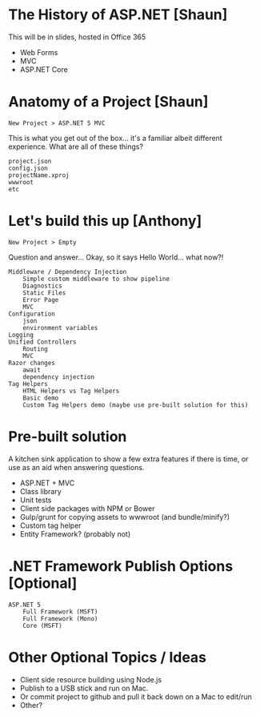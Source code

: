 # The History of ASP.NET [Shaun]

This will be in slides, hosted in Office 365

* Web Forms
* MVC
* ASP.NET Core

# Anatomy of a Project [Shaun]

    New Project > ASP.NET 5 MVC

This is what you get out of the box... it's a familiar albeit different experience. What are all of these things?

    project.json
    config.json
    projectName.xproj
    wwwroot
    etc

# Let's build this up [Anthony]

    New Project > Empty

Question and answer... Okay, so it says Hello World... what now?!

    Middleware / Dependency Injection
        Simple custom middleware to show pipeline
        Diagnostics
        Static Files
        Error Page
        MVC
    Configuration
        json
        environment variables
    Logging
    Unified Controllers
        Routing
        MVC
    Razor changes
        await
        dependency injection
    Tag Helpers
        HTML Helpers vs Tag Helpers
        Basic demo
        Custom Tag Helpers demo (maybe use pre-built solution for this)
    
# Pre-built solution

A kitchen sink application to show a few extra features if there is time, or use as an aid when answering questions.

* ASP.NET + MVC
* Class library
* Unit tests
* Client side packages with NPM or Bower
* Gulp/grunt for copying assets to wwwroot (and bundle/minify?)
* Custom tag helper
* Entity Framework? (probably not)

# .NET Framework Publish Options [Optional]

    ASP.NET 5
        Full Framework (MSFT)
        Full Framework (Mono)
        Core (MSFT)

# Other Optional Topics / Ideas

* Client side resource building using Node.js
* Publish to a USB stick and run on Mac.
* Or commit project to github and pull it back down on a Mac to edit/run
* Other?
